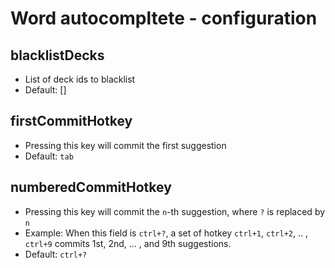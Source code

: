 # Word autocompltete - configuration

## blacklistDecks

- List of deck ids to blacklist
- Default: []
  
## firstCommitHotkey

- Pressing this key will commit the first suggestion
- Default: `tab`

## numberedCommitHotkey

- Pressing this key will commit the `n`-th suggestion, where `?` is replaced by `n`
- Example: When this field is `ctrl+?`, a set of hotkey `ctrl+1`, `ctrl+2`, .. , `ctrl+9` commits 1st, 2nd, ... , and 9th suggestions.
- Default: `ctrl+?`
